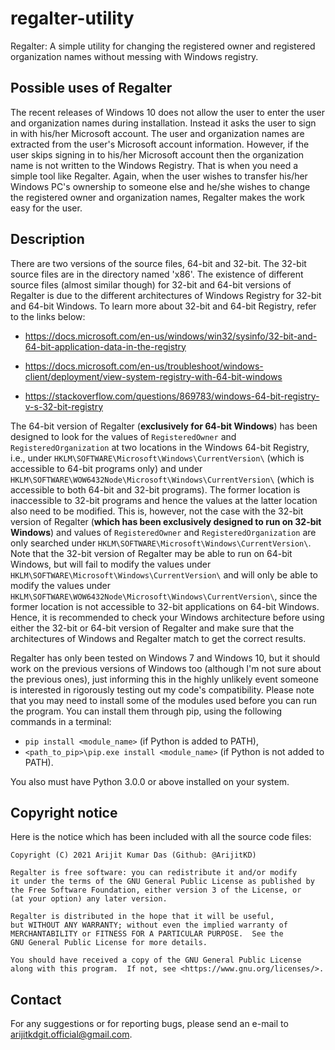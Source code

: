 # regalter-utility

Regalter: A simple utility for changing the registered owner and registered organization names without messing with Windows registry.

## Possible uses of Regalter
The recent releases of Windows 10 does not allow the user to enter the user and organization names during installation. Instead it
asks the user to sign in with his/her Microsoft account. The user and organization names are extracted from the user's Microsoft
account information. However, if the user skips signing in to his/her Microsoft account then the organization name is not written
to the Windows Registry. That is when you need a simple tool like Regalter. Again, when the user wishes to transfer his/her Windows
PC's ownership to someone else and he/she wishes to change the registered owner and organization names, Regalter makes the work easy
for the user.

## Description
There are two versions of the source files, 64-bit and 32-bit. The 32-bit source files are in the directory named 'x86'. The
existence of different source files (almost similar though) for 32-bit and 64-bit versions of Regalter is due to the different architectures
of Windows Registry for 32-bit and 64-bit Windows. To learn more about 32-bit and 64-bit Registry, refer to the links below:

* https://docs.microsoft.com/en-us/windows/win32/sysinfo/32-bit-and-64-bit-application-data-in-the-registry

* https://docs.microsoft.com/en-us/troubleshoot/windows-client/deployment/view-system-registry-with-64-bit-windows

* https://stackoverflow.com/questions/869783/windows-64-bit-registry-v-s-32-bit-registry

The 64-bit version of Regalter (**exclusively for 64-bit Windows**) has been designed to look for the values of `RegisteredOwner` and `RegisteredOrganization` at two locations
in the Windows 64-bit Registry, i.e., under `HKLM\SOFTWARE\Microsoft\Windows\CurrentVersion\` (which is accessible to 64-bit programs only) and under
`HKLM\SOFTWARE\WOW6432Node\Microsoft\Windows\CurrentVersion\` (which is accessible to both 64-bit and 32-bit programs). The former
location is inaccessible to 32-bit programs and hence the values at the latter location also need to be modified. This is, however,
not the case with the 32-bit version of Regalter (**which has been exclusively designed to run on 32-bit Windows**) and values of `RegisteredOwner` and `RegisteredOrganization` are only searched under
`HKLM\SOFTWARE\Microsoft\Windows\CurrentVersion\`. Note that the 32-bit version of Regalter may be able to run on 64-bit Windows, but
will fail to modify the values under `HKLM\SOFTWARE\Microsoft\Windows\CurrentVersion\` and will only be able to modify the values under
`HKLM\SOFTWARE\WOW6432Node\Microsoft\Windows\CurrentVersion\`, since the former location is not accessible to 32-bit applications on 64-bit Windows. Hence,
it is recommended to check your Windows architecture before using either the 32-bit or 64-bit version of Regalter and make sure that
the architectures of Windows and Regalter match to get the correct results.

Regalter has only been tested on Windows 7 and Windows 10, but it should work on the previous versions of Windows too (although I'm
not sure about the previous ones), just informing this in the highly unlikely event someone is interested in rigorously testing
out my code's compatibility. Please note that you may need to install some of the modules used before you can run the program. You
can install them through pip, using the following commands in a terminal:

* `pip install <module_name>` (if Python is added to PATH),
* `<path_to_pip>\pip.exe install <module_name>` (if Python is not added to PATH).

You also must have Python 3.0.0 or above installed on your system.

## Copyright notice
Here is the notice which has been included with all the source code files:
```
Copyright (C) 2021 Arijit Kumar Das (Github: @ArijitKD)

Regalter is free software: you can redistribute it and/or modify
it under the terms of the GNU General Public License as published by
the Free Software Foundation, either version 3 of the License, or
(at your option) any later version.

Regalter is distributed in the hope that it will be useful,
but WITHOUT ANY WARRANTY; without even the implied warranty of
MERCHANTABILITY or FITNESS FOR A PARTICULAR PURPOSE.  See the
GNU General Public License for more details.

You should have received a copy of the GNU General Public License
along with this program.  If not, see <https://www.gnu.org/licenses/>.
```
## Contact
For any suggestions or for reporting bugs, please send an e-mail to arijitkdgit.official@gmail.com.

